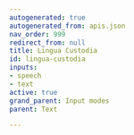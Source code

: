 ```yaml
---
autogenerated: true
autogenerated_from: apis.json
nav_order: 999
redirect_from: null
title: Lingua Custodia
id: lingua-custodia
inputs:
- speech
- text
active: true
grand_parent: Input modes
parent: Text

---
```


